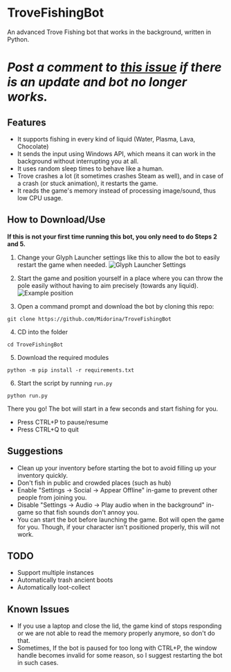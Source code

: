 # TroveFishingBot
An advanced Trove Fishing bot that works in the background, written in Python.

# *Post a comment to [this issue](https://github.com/Midorina/TroveFishingBot/issues/1#issuecomment-877512827) if there is an update and bot no longer works.*

## Features
- It supports fishing in every kind of liquid (Water, Plasma, Lava, Chocolate)
- It sends the input using Windows API, which means it can work in the background without interrupting you at all.
- It uses random sleep times to behave like a human.
- Trove crashes a lot (it sometimes crashes Steam as well), and in case of a crash (or stuck animation), it restarts the game.
- It reads the game's memory instead of processing image/sound, thus low CPU usage.

## How to Download/Use
**If this is not your first time running this bot, you only need to do Steps 2 and 5.** 
1) Change your Glyph Launcher settings like this to allow the bot to easily restart the game when needed.
![Glyph Launcher Settings](https://i.imgur.com/DDtltll.png)

2) Start the game and position yourself in a place where you can throw the pole easily without having to aim precisely (towards any liquid).
![Example position](https://i.imgur.com/Tkp3cvT.png)

3) Open a command prompt and download the bot by cloning this repo:
```
git clone https://github.com/Midorina/TroveFishingBot
```
4) CD into the folder
```
cd TroveFishingBot
```
5) Download the required modules
```
python -m pip install -r requirements.txt
```
6) Start the script by running ``run.py``
```
python run.py
```

There you go! The bot will start in a few seconds and start fishing for you.
- Press CTRL+P to pause/resume
- Press CTRL+Q to quit

## Suggestions
- Clean up your inventory before starting the bot to avoid filling up your inventory quickly.
- Don't fish in public and crowded places (such as hub)
- Enable "Settings -> Social -> Appear Offline" in-game to prevent other people from joining you.
- Disable "Settings -> Audio -> Play audio when in the background" in-game so that fish sounds don't annoy you.
- You can start the bot before launching the game. Bot will open the game for you. Though, if your character isn't positioned properly, this will not work.

## TODO
- Support multiple instances
- Automatically trash ancient boots
- Automatically loot-collect

## Known Issues
- If you use a laptop and close the lid, the game kind of stops responding or we are not able to read the memory properly anymore, so don't do that.
- Sometimes, If the bot is paused for too long with CTRL+P, the window handle becomes invalid for some reason, so I suggest restarting the bot in such cases.
